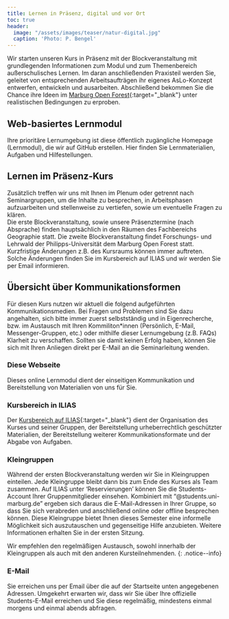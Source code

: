 ```yaml
---
title: Lernen in Präsenz, digital und vor Ort
toc: true
header:
  image: "/assets/images/teaser/natur-digital.jpg"
  caption: 'Photo: P. Bengel'
---
```


Wir starten unseren Kurs in Präsenz mit der Blockveranstaltung mit grundlegenden Informationen zum Modul und zum Themenbereich außerschulisches Lernen.  Im daran anschließenden Praxisteil werden Sie, geleitet von entsprechenden Arbeitsaufträgen ihr eigenes AsLo-Konzept entwerfen, entwickeln und ausarbeiten. Abschließend bekommen Sie die Chance ihre Ideen im [Marburg Open Forest](https://www.uni-marburg.de/de/fb19/fachbereich/infrastruktur/mof){:target="_blank"} unter realistischen Bedingungen zu erproben.
<!--more-->


## Web-basiertes Lernmodul

Ihre prioritäre Lernumgebung ist diese öffentlich zugängliche Homepage (Lernmodul), die wir auf GitHub erstellen. 
Hier finden Sie Lernmaterialien, Aufgaben und Hilfestellungen.


## Lernen im Präsenz-Kurs
Zusätzlich treffen wir uns mit Ihnen im Plenum oder getrennt nach Seminargruppen, um die Inhalte zu besprechen, in Arbeitsphasen aufzuarbeiten und stellenweise zu vertiefen, sowie um eventuelle Fragen zu klären.<br>
Die erste Blockveranstaltung, sowie unsere Präsenztermine (nach Absprache) finden hauptsächlich in den Räumen des Fachbereichs Geographie statt. Die zweite Blockveranstaltung findet Forschungs- und Lehrwald der Philipps-Universität dem Marburg Open Forest statt.<br>
Kurzfristige Änderungen z.B. des Kursraums können immer auftreten. Solche Änderungen finden Sie im Kursbereich auf ILIAS und wir werden Sie per Email informieren.



## Übersicht über Kommunikationsformen

Für diesen Kurs nutzen wir aktuell die folgend aufgeführten Kommunikationsmedien. Bei Fragen und Problemen sind Sie dazu angehalten, sich bitte immer zuerst selbstständig und in Eigenrecherche, bzw. im Austausch mit Ihren Kommiliton*innen (Persönlich, E-Mail, Messenger-Gruppen, etc.) oder mithilfe dieser Lernumgebung (z.B. FAQs) Klarheit zu verschaffen. Sollten sie damit keinen Erfolg haben, können Sie sich mit Ihren Anliegen direkt per E-Mail an die Seminarleitung wenden.

### Diese Webseite
Dieses online Lernmodul dient der einseitigen Kommunikation und Bereitstellung von Materialien von uns für Sie.

### Kursbereich in ILIAS
Der [Kursbereich auf ILIAS](https://ilias.uni-marburg.de/goto.php?target=crs_2862848&client_id=UNIMR){:target="_blank"} dient der Organisation des Kurses und seiner Gruppen, der Bereitstellung urheberrechtlich geschützter Materialien, der Bereitstellung weiterer Kommunikationsformate und der Abgabe von Aufgaben. 

### Kleingruppen
Während der ersten Blockveranstaltung werden wir Sie in Kleingruppen einteilen. Jede Kleingruppe bleibt dann bis zum Ende des Kurses als Team zusammen. Auf ILIAS unter ‘Reservierungen’ können Sie die Students-Account Ihrer Gruppenmitglieder einsehen. Kombiniert mit “@students.uni-marburg.de” ergeben sich daraus die E-Mail-Adressen in Ihrer Gruppe, so dass Sie sich verabreden und anschließend online oder offline besprechen können. Diese Kleingruppe bietet Ihnen dieses Semester eine informelle Möglichkeit sich auszutauschen und gegenseitige Hilfe anzubieten. Weitere Informationen erhalten Sie in der ersten Sitzung.

Wir empfehlen den regelmäßigen Austausch, sowohl innerhalb der Kleingruppen als auch mit den anderen Kursteilnehmenden. 
{: .notice--info}


### E-Mail
Sie erreichen uns per Email über die auf der Startseite unten angegebenen Adressen. 
Umgekehrt erwarten wir, dass wir Sie über Ihre offizielle Students-E-Mail erreichen und Sie diese regelmäßig, mindestens einmal morgens und einmal abends abfragen.




